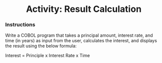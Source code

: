  **<h1 align="center">Activity: Result Calculation</h1>**

### Instructions
Write a COBOL program that takes a principal amount, interest rate, and time (in years) as input from the user, calculates the interest, and displays the result using the below formula:

Interest = Principle x Interest Rate x Time
